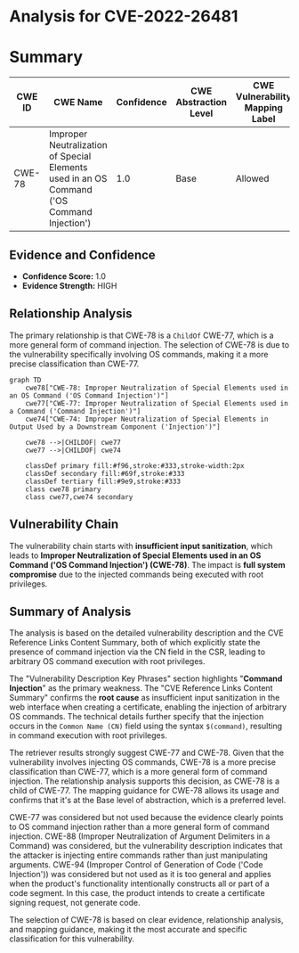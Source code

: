# Analysis for CVE-2022-26481

# Summary
| CWE ID | CWE Name | Confidence | CWE Abstraction Level | CWE Vulnerability Mapping Label | CWE-Vulnerability Mapping Notes |
|---|---|---|---|---|---|
| CWE-78 | Improper Neutralization of Special Elements used in an OS Command ('OS Command Injection') | 1.0 | Base | Allowed | Primary CWE |

## Evidence and Confidence

*   **Confidence Score:** 1.0
*   **Evidence Strength:** HIGH

## Relationship Analysis
The primary relationship is that CWE-78 is a `ChildOf` CWE-77, which is a more general form of command injection. The selection of CWE-78 is due to the vulnerability specifically involving OS commands, making it a more precise classification than CWE-77.

```mermaid
graph TD
    cwe78["CWE-78: Improper Neutralization of Special Elements used in an OS Command ('OS Command Injection')"]
    cwe77["CWE-77: Improper Neutralization of Special Elements used in a Command ('Command Injection')"]
    cwe74["CWE-74: Improper Neutralization of Special Elements in Output Used by a Downstream Component ('Injection')"]
    
    cwe78 -->|CHILDOF| cwe77
    cwe77 -->|CHILDOF| cwe74
    
    classDef primary fill:#f96,stroke:#333,stroke-width:2px
    classDef secondary fill:#69f,stroke:#333
    classDef tertiary fill:#9e9,stroke:#333
    class cwe78 primary
    class cwe77,cwe74 secondary
```

## Vulnerability Chain
The vulnerability chain starts with **insufficient input sanitization**, which leads to **Improper Neutralization of Special Elements used in an OS Command ('OS Command Injection') (CWE-78)**. The impact is **full system compromise** due to the injected commands being executed with root privileges.

## Summary of Analysis
The analysis is based on the detailed vulnerability description and the CVE Reference Links Content Summary, both of which explicitly state the presence of command injection via the CN field in the CSR, leading to arbitrary OS command execution with root privileges.

The "Vulnerability Description Key Phrases" section highlights "**Command Injection**" as the primary weakness. The "CVE Reference Links Content Summary" confirms the **root cause** as insufficient input sanitization in the web interface when creating a certificate, enabling the injection of arbitrary OS commands. The technical details further specify that the injection occurs in the `Common Name (CN)` field using the syntax `$(command)`, resulting in command execution with root privileges.

The retriever results strongly suggest CWE-77 and CWE-78. Given that the vulnerability involves injecting OS commands, CWE-78 is a more precise classification than CWE-77, which is a more general form of command injection. The relationship analysis supports this decision, as CWE-78 is a child of CWE-77. The mapping guidance for CWE-78 allows its usage and confirms that it's at the Base level of abstraction, which is a preferred level.

CWE-77 was considered but not used because the evidence clearly points to OS command injection rather than a more general form of command injection.
CWE-88 (Improper Neutralization of Argument Delimiters in a Command) was considered, but the vulnerability description indicates that the attacker is injecting entire commands rather than just manipulating arguments.
CWE-94 (Improper Control of Generation of Code ('Code Injection')) was considered but not used as it is too general and applies when the product's functionality intentionally constructs all or part of a code segment. In this case, the product intends to create a certificate signing request, not generate code.

The selection of CWE-78 is based on clear evidence, relationship analysis, and mapping guidance, making it the most accurate and specific classification for this vulnerability.